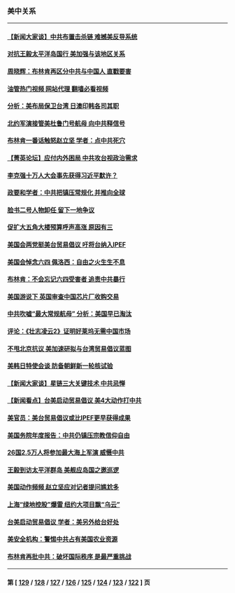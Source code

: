 ### 美中关系
---
#### [【新闻大家谈】中共布置击杀链 难撼美反导系统](../../pages/nf1412576/n13753489.md?06070045) 
#### [对抗王毅太平洋岛国行 美加强与该地区关系](../../pages/nf1412576/n13752906.md?06070045) 
#### [周晓辉：布林肯再区分中共与中国人 直戳要害](../../pages/nf1412576/n13752875.md?06070045) 
#### [油管热门视频 网站代理 翻墙必看视频](http://209.222.30.114:81/youtube.html?06070045)
#### [分析：美布局保卫台湾 日澳印韩各司其职](../../pages/nf1412576/n13751378.md?06070045) 
#### [北约军演接管美杜鲁门号航母 向中共释信号](../../pages/nf1412576/n13751927.md?06070045) 
#### [布林肯一番话触怒赵立坚 学者：点中共死穴](../../pages/nf1412576/n13751882.md?06070045) 
#### [【菁英论坛】应付内外困局 中共攻台视政治需求](../../pages/nf1412576/n13752381.md?06070045) 
#### [李克强十万人大会事先获得习近平默许？](../../pages/nf1412576/n13752436.md?06070045) 
#### [政要和学者：中共把镇压常规化 并推向全球](../../pages/nf1412576/n13752426.md?06070045) 
#### [脸书二号人物卸任 留下一地争议](../../pages/nf1412576/n13751931.md?06070045) 
#### [促扩大五角大楼预算呼声高涨 原因有三](../../pages/nf1412576/n13752299.md?06070045) 
#### [美国会两党挺美台贸易倡议 吁将台纳入IPEF](../../pages/nf1412576/n13752060.md?06070045) 
#### [美国会悼念六四 佩洛西：自由之火生生不息](../../pages/nf1412576/n13752143.md?06070045) 
#### [布林肯：不会忘记六四受害者 追责中共暴行](../../pages/nf1412576/n13752030.md?06070045) 
#### [美国游说下 英国审查中国芯片厂收购交易](../../pages/nf1412576/n13751935.md?06070045) 
#### [中共吹嘘“最大常规航母” 分析：美国早已淘汰](../../pages/nf1412576/n13751624.md?06070045) 
#### [评论：《壮志凌云2》证明好莱坞无需中国市场](../../pages/nf1412576/n13751832.md?06070045) 
#### [不甩北京抗议 美加速研拟与台湾贸易倡议蓝图](../../pages/nf1412576/n13751642.md?06070045) 
#### [美韩日特使会谈 防备朝鲜新一轮核试验](../../pages/nf1412576/n13751641.md?06070045) 
#### [【新闻大家谈】星链三大关键技术 中共忌惮](../../pages/nf1412576/n13751708.md?06070045) 
#### [【新闻看点】台美启动贸易倡议 美4大动作打中共](../../pages/nf1412576/n13751273.md?06070045) 
#### [美官员：美台贸易倡议或比IPEF更早获得成果](../../pages/nf1412576/n13751454.md?06070045) 
#### [美国务院年度报告：中共仍镇压宗教信仰自由](../../pages/nf1412576/n13751412.md?06070045) 
#### [26国2.5万人将参加最大海上军演 威慑中共](../../pages/nf1412576/n13751040.md?06070045) 
#### [王毅到访太平洋群岛 美舰应岛国之邀巡逻](../../pages/nf1412576/n13751112.md?06070045) 
#### [美国动作频频 赵立坚应对记者提问尴尬多](../../pages/nf1412576/n13751169.md?06070045) 
#### [上海“绿地控股”爆雷 纽约大项目飘“乌云”](../../pages/nf1412576/n13750699.md?06070045) 
#### [台美启动贸易倡议 学者：美另外给台好处](../../pages/nf1412576/n13751031.md?06070045) 
#### [美安全机构：警惕中共占有美国农业资源](../../pages/nf1412576/n13750598.md?06070045) 
#### [布林肯再批中共：破坏国际秩序 是最严重挑战](../../pages/nf1412576/n13750512.md?06070045) 

---
#### 第 [ [129](./129.md?06070045) / [128](./128.md?06070045) / [127](./127.md?06070045) / [126](./126.md?06070045) / [125](./125.md?06070045) / [124](./124.md?06070045) / [123](./123.md?06070045) / [122](./122.md?06070045) ] 页
